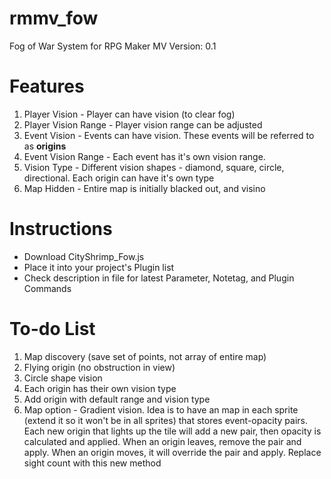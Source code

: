 # rmmv_fow
Fog of War System for RPG Maker MV
Version: 0.1

Features
========
1. Player Vision - Player can have vision (to clear fog)
2. Player Vision Range - Player vision range can be adjusted
3. Event Vision - Events can have vision.  These events will be referred to as **origins**
4. Event Vision Range - Each event has it's own vision range.
5. Vision Type - Different vision shapes - diamond, square, circle, directional. Each origin can have it's own type
6. Map Hidden - Entire map is initially blacked out, and visino 

Instructions
============
- Download CityShrimp_Fow.js
- Place it into your project's Plugin list
- Check description in file for latest Parameter, Notetag, and Plugin Commands

To-do List
===========
1. Map discovery (save set of points, not array of entire map)
2. Flying origin (no obstruction in view)
3. Circle shape vision
4. Each origin has their own vision type
5. Add origin with default range and vision type
6. Map option - Gradient vision.  Idea is to have an map in each sprite (extend it so it won't be in all sprites) that stores event-opacity pairs.  Each new origin that lights up the tile will add a new pair, then opacity is calculated and applied.  When an origin leaves, remove the pair and apply.  When an origin moves, it will override the pair and apply.  Replace sight count with this new method 
